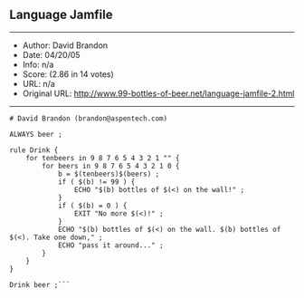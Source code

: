 
## Language Jamfile ##
---
- Author: David Brandon
- Date: 04/20/05
- Info: n/a
- Score:  (2.86 in 14 votes)
- URL: n/a
- Original URL: http://www.99-bottles-of-beer.net/language-jamfile-2.html
---

```# Jamfile for 99 Bottles of beer on the wall.
# David Brandon (brandon@aspentech.com)

ALWAYS beer ;

rule Drink {
    for tenbeers in 9 8 7 6 5 4 3 2 1 "" {
        for beers in 9 8 7 6 5 4 3 2 1 0 {
            b = $(tenbeers)$(beers) ;
            if ( $(b) != 99 ) {
                ECHO "$(b) bottles of $(<) on the wall!" ;
            }
            if ( $(b) = 0 ) {
                EXIT "No more $(<)!" ;
            }
            ECHO "$(b) bottles of $(<) on the wall. $(b) bottles of $(<). Take one down," ;
            ECHO "pass it around..." ;
        }
    }
}

Drink beer ;```